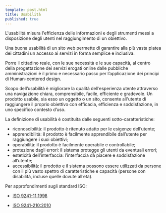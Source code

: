 ```yaml
---
template: post.html
title: Usabilità
published: true
---
```


L'usabilità misura l'efficienza delle informazioni e degli strumenti messi a disposizione degli utenti nel raggiungimento di un obiettivo.

Una buona usabilità di un sito web permette di garantire alla più vasta platea dei cittadini un accesso ai servizi in forma semplice e inclusiva. 

Porre il cittadino reale, con le sue necessità e le sue capacità, al centro della progettazione dei servizi erogati online dalle pubbliche amministrazioni è il primo e necessario passo per l’applicazione dei principi di Human-centered design.

Scopo dell’usabilità è migliorare la qualità dell’esperienza utente attraverso una navigazione chiara, comprensibile, facile, efficiente e gradevole. Un prodotto usabile, sia esso un oggetto o un sito, consente all'utente di raggiungere il proprio obiettivo con efficacia, efficienza e soddisfazione, in uno specifico contesto d’uso.

La definizione di usabilità è costituita dalle seguenti sotto-caratteristiche: 
*	riconoscibilità: il prodotto è ritenuto adatto per le esigenze dell’utente;
*	apprendibilità: il prodotto è facilmente apprendibile dall’utente per raggiungere i suoi obiettivi; 
*	operabilità: il prodotto è facilmente operabile e controllabile; 
*	protezione dagli errori: il sistema protegge gli utenti da eventuali errori; 
*	esteticità dell’interfaccia: l’interfaccia dà piacere e soddisfazione all’utente;
*	accessibilità: il prodotto e il sistema possono essere utilizzati da persone con il più vasto spettro di caratteristiche e capacità (persone con disabilità, incluse quelle dovute all’età).

Per approfondimenti sugli standard ISO:

* [ISO 9241-11:1998](http://www.iso.org/iso/catalogue_detail.htm?csnumber=16883)

* [ISO 9241-210:2010](http://www.iso.org/iso/catalogue_detail.htm?csnumber=52075)
